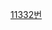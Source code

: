 
[11332번](https://velog.io/@sailor3947/%EB%B0%B1%EC%A4%80-11332-%EC%8B%9C%EA%B0%84%EC%B4%88%EA%B3%BC)
